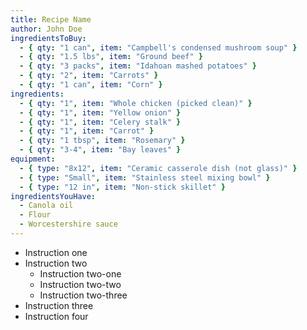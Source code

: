 ```yaml
---
title: Recipe Name
author: John Doe
ingredientsToBuy:
  - { qty: "1 can", item: "Campbell's condensed mushroom soup" }
  - { qty: "1.5 lbs", item: "Ground beef" }
  - { qty: "3 packs", item: "Idahoan mashed potatoes" }
  - { qty: "2", item: "Carrots" }
  - { qty: "1 can", item: "Corn" }
ingredients:
  - { qty: "1", item: "Whole chicken (picked clean)" }
  - { qty: "1", item: "Yellow onion" }
  - { qty: "1", item: "Celery stalk" }
  - { qty: "1", item: "Carrot" }
  - { qty: "1 tbsp", item: "Rosemary" }
  - { qty: "3-4", item: "Bay leaves" }
equipment:
  - { type: "8x12", item: "Ceramic casserole dish (not glass)" }
  - { type: "Small", item: "Stainless steel mixing bowl" }
  - { type: "12 in", item: "Non-stick skillet" }
ingredientsYouHave:
  - Canola oil
  - Flour
  - Worcestershire sauce
---
```

- Instruction one
- Instruction two
  - Instruction two-one
  - Instruction two-two
  - Instruction two-three
- Instruction three
- Instruction four
